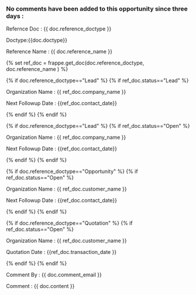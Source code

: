 <h3><p>No comments have been added to this opportunity since three days :</p></h3>
<p>Refernce Doc : {{ doc.reference_doctype }}</p>
<p> Doctype:{{doc.doctype}}<p>
<p>Reference Name : {{ doc.reference_name }}</p>
{% set ref_doc = frappe.get_doc(doc.reference_doctype, doc.reference_name ) %}

{% if doc.reference_doctype=="Lead" %}
  {% if ref_doc.status=="Lead" %} 
   <p>Organization Name : {{ ref_doc.company_name }}</p>
   <p>Next Followup Date : {{ref_doc.contact_date}}</p>
  {% endif %} 
{% endif %}

{% if doc.reference_doctype=="Lead" %}
  {% if ref_doc.status=="Open" %} 
   <p>Organization Name : {{ ref_doc.company_name }}</p>
   <p>Next Followup Date : {{ref_doc.contact_date}}</p>
  {% endif %} 
{% endif %}


{% if doc.reference_doctype=="Opportunity" %}
  {% if ref_doc.status=="Open" %} 
   <p>Organization Name : {{ ref_doc.customer_name }}</p>
   <p>Next Followup Date : {{ref_doc.contact_date}} </p>
  {% endif %} 
{% endif %}

{% if doc.reference_doctype=="Quotation" %}
  {% if ref_doc.status=="Open" %} 
   <p>Organization Name : {{ ref_doc.customer_name }}</p>
   <p>Quotation Date : {{ref_doc.transaction_date }}</p>
  {% endif %}
{% endif %}

<p>Comment By : {{ doc.comment_email }}</p>
<p>Comment : {{ doc.content }}</p>
